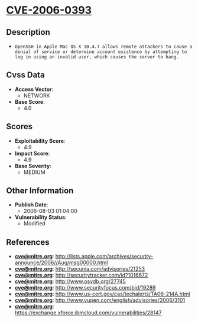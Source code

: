 
# [CVE-2006-0393](http://lists.apple.com/archives/security-announce/2006//Aug/msg00000.html)

## Description

- `OpenSSH in Apple Mac OS X 10.4.7 allows remote attackers to cause a denial of service or determine account existence by attempting to log in using an invalid user, which causes the server to hang.`

## Cvss Data

- **Access Vector**:
  - NETWORK
- **Base Score**:
  - 4.0

## Scores

- **Exploitability Score**:
  - 4.9
- **Impact Score**:
  - 4.9
- **Base Severity**:
  - MEDIUM

## Other Information

- **Publish Date**:
  - 2006-08-03 01:04:00
- **Vulnerability Status**:
  - Modified

## References

- **cve@mitre.org**: http://lists.apple.com/archives/security-announce/2006//Aug/msg00000.html
- **cve@mitre.org**: http://secunia.com/advisories/21253
- **cve@mitre.org**: http://securitytracker.com/id?1016672
- **cve@mitre.org**: http://www.osvdb.org/27745
- **cve@mitre.org**: http://www.securityfocus.com/bid/19289
- **cve@mitre.org**: http://www.us-cert.gov/cas/techalerts/TA06-214A.html
- **cve@mitre.org**: http://www.vupen.com/english/advisories/2006/3101
- **cve@mitre.org**: https://exchange.xforce.ibmcloud.com/vulnerabilities/28147

